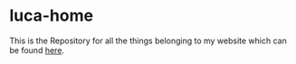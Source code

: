 # luca-home

This is the Repository for all the things belonging to my website which can be found [here](https://luca-home.de/). 
